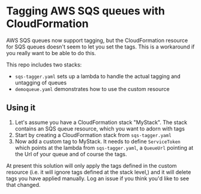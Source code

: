 # Tagging AWS SQS queues with CloudFormation

AWS SQS queues now support tagging, but the CloudFormation resource for SQS queues doesn't seem to let you set the tags. This is a workaround if you really want to be able to do this.

This repo includes two stacks:
- `sqs-tagger.yaml` sets up a lambda to handle the actual tagging and untagging of queues
- `demoqueue.yaml` demonstrates how to use the custom resource

## Using it
1. Let's assume you have a CloudFormation stack "MyStack". The stack contains an SQS queue resource, which you want to adorn with tags
1. Start by creating a CloudFormation stack from `sqs-tagger.yaml`
1. Now add a custom tag to MyStack. It needs to define `ServiceToken` which points at the lambda from `sqs-tagger.yaml`, a `QueueUrl` pointing at the Url of your queue and of course the tags.

At present this solution will only apply the tags defined in the custom resource (i.e. it will ignore tags defined at the stack level,) and it will delete tags you have applied manually. Log an issue if you think you'd like to see that changed.
